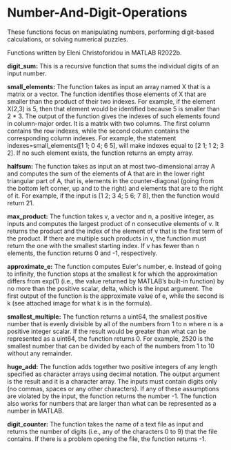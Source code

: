 # Number-And-Digit-Operations
These functions focus on manipulating numbers, performing digit-based calculations, or solving numerical puzzles.

Functions written by Eleni Christoforidou in MATLAB R2022b.

**digit_sum:** This is a recursive function that sums the individual digits of an input number.

**small_elements:** The function takes as input an array named X that is a matrix or a vector. The function identifies those elements of X that are smaller than the product of their two indexes. For example, if the element X(2,3) is 5, then that element would be identified because 5 is smaller than 2 * 3. The output of the function gives the indexes of such elements found in column-major order. It is a matrix with two columns. The first column contains the row indexes, while the second column contains the corresponding column indexes. For example, the statement indexes=small_elements([1 1; 0 4; 6 5], will make indexes equal to [2 1; 1 2; 3 2]. If no such element exists, the function returns an empty array.

**halfsum:** The function takes as input an at most two-dimensional array A and computes the sum of the elements of A that are in the lower right triangular part of A, that is, elements in the counter-diagonal (going from the bottom left corner, up and to the right) and elements that are to the right of it. For example, if the input is [1 2; 3 4; 5 6; 7 8], then the function would return 21.

**max_product:** The function takes v, a vector and n, a positive integer, as inputs and computes the largest product of n consecutive elements of v. It returns the product and the index of the element of v that is the first term of the product. If there are multiple such products in v, the function must return the one with the smallest starting index. If v has fewer than n elements, the function returns 0 and -1, respectively.

**approximate_e:** The function computes Euler's number, e. Instead of going to infinity, the function stops at the smallest k for which the approximation differs from exp(1) (i.e., the value returned by MATLAB’s built-in function) by no more than the positive scalar, delta, which is the input argument. The first output of the function is the approximate value of e, while the second is k (see attached image for what k is in the formula).

**smallest_multiple:** The function returns a uint64, the smallest positive number that is evenly divisible by all of the numbers from 1 to n where n is a positive integer scalar. If the result would be greater than what can be represented as a uint64, the function returns 0. For example, 2520 is the smallest number that can be divided by each of the numbers from 1 to 10 without any remainder.

**huge_add:** The function adds together two positive integers of any length specified as character arrays using decimal notation. The output argument is the result and it is a character array. The inputs must contain digits only (no commas, spaces or any other characters). If any of these assumptions are violated by the input, the function returns the number -1. The function also works for numbers that are larger than what can be represented as a number in MATLAB.

**digit_counter:** The function takes the name of a text file as input and returns the number of digits (i.e., any of the characters 0 to 9) that the file contains. If there is a problem opening the file, the function returns -1.
